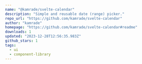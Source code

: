 ```yaml
---
name: "@kamrade/svelte-calendar"
description: "Simple and reusable date (range) picker."
repo_url: "https://github.com/kamrade/svelte-calendar"
author: "kamrade"
homepage: "https://github.com/kamrade/svelte-calendar#readme"
downloads: 1
updated: "2023-12-28T12:56:35.983Z"
github_stars: 1
tags: 
  - ui
  - component-library
---
```

